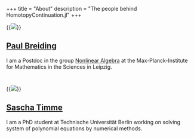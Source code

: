 +++
title = "About"
description = "The people behind HomotopyContinuation.jl"
+++


<div class="row">
    <div class="col col-6">
        {{<image src="/images/pic_paul.jpg" class="about-image" >}}
    </div>
    <div class="col col-6">
        <h2><a href="http://personal-homepages.mis.mpg.de/breiding/">Paul Breiding</a></h2>
        <p>I am a Postdoc in the group <a href="https://www.mis.mpg.de/nlalg/research.html">Nonlinear Algebra</a> at the Max-Planck-Institute for Mathematics in the Sciences in Leipzig.</p>
    </div>
</div>
<div style="margin-top:40px">

<div class="row">
    <div class="col col-6">
        {{<image src="/images/pic_sascha.jpg" class="about-image" >}}
    </div>
    <div class="col col-6">
        <h2><a href="http://sascha.timme.xyz">Sascha Timme</a></h2>
        <p>I am a PhD student at Technische Universität Berlin working on solving system of polynomial
        equations by numerical methods.</p>
    </div>
</div>
